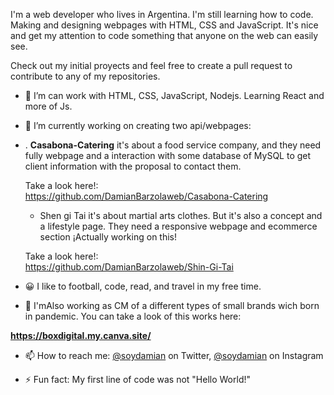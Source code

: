 I'm a web developer who lives in Argentina. I'm still learning how to code. Making and designing webpages with HTML, CSS and JavaScript. It's nice and get my attention to code something that anyone on the web can easily see. 

Check out my initial proyects and feel free to create a pull request to contribute to any of my repositories.

- 🌱 I’m can work with HTML, CSS, JavaScript, Nodejs. Learning React and more of Js.
- 🔭 I’m currently working on creating two api/webpages:</br>
- 
    . <strong>Casabona-Catering</strong> it's about a food service company, and they need fully webpage and a interaction with some database of MySQL to get client information with the proposal to contact them.</br>
    
    Take a look here!: </br>
https://github.com/DamianBarzolaweb/Casabona-Catering
    
    - Shen gi Tai it's about martial arts clothes. But it's also a concept and a lifestyle page. They need a responsive webpage and ecommerce section ¡Actually working on this!</br>
    
    Take a look here!: </br>
https://github.com/DamianBarzolaweb/Shin-Gi-Tai
    
- 😀 I like to football, code, read, and travel in my free time.
- 🌱 I'mAlso working as CM of a different types of small brands wich born in pandemic. You can take a look of this works here: </br>

<strong>https://boxdigital.my.canva.site/</strong>

- 📫 How to reach me: [@soydamian](https://twitter.com/soyeldamo) on Twitter, [@soydamian](https://www.instagram.com/damobrz/) on Instagram

- ⚡ Fun fact: My first line of code was not "Hello World!"

